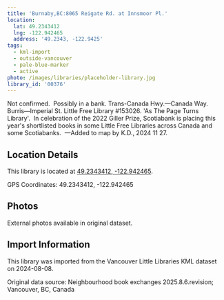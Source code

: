 ```yaml
---
title: 'Burnaby,BC:8065 Reigate Rd. at Innsmoor Pl.'
location:
  lat: 49.2343412
  lng: -122.942465
  address: '49.2343, -122.9425'
tags:
  - kml-import
  - outside-vancouver
  - pale-blue-marker
  - active
photo: /images/libraries/placeholder-library.jpg
library_id: '00376'
---
```

Not confirmed.  Possibly in a bank.
Trans-Canada Hwy.—Canada Way.
Burris—Imperial St.
Little Free Library #153026.
'As The Page Turns Library'.  
In celebration of the 2022 Giller Prize, Scotiabank is placing this year's shortlisted books in some Little Free Libraries across Canada and some Scotiabanks. 
—Added to map by K.D., 2024 11 27.

## Location Details

This library is located at [49.2343412, -122.942465](https://www.google.com/maps?q=49.2343412,-122.942465).

GPS Coordinates: 49.2343412, -122.942465

## Photos

External photos available in original dataset.

## Import Information

This library was imported from the Vancouver Little Libraries KML dataset on 2024-08-08.

Original data source: Neighbourhood book exchanges 2025.8.6.revision; Vancouver, BC, Canada
